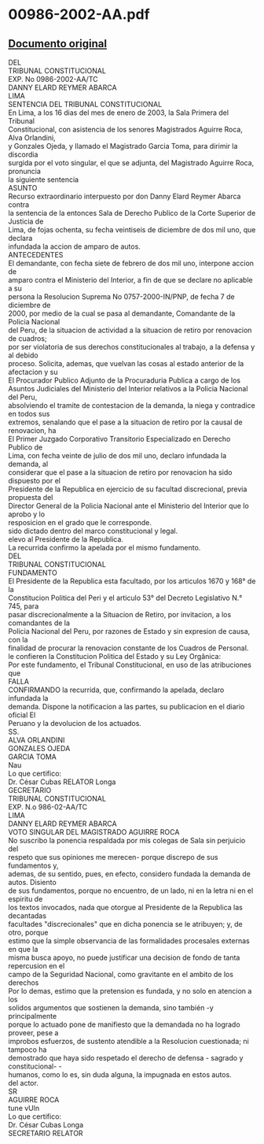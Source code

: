 
00986-2002-AA.pdf
=================
  
[Documento original](https://tc.gob.pe/jurisprudencia/2003/00986-2002-AA.pdf)  
---  
DEL  
TRIBUNAL CONSTITUCIONAL  
EXP. No 0986-2002-AA/TC  
DANNY ELARD REYMER ABARCA  
LIMA  
SENTENCIA DEL TRIBUNAL CONSTITUCIONAL  
En Lima, a los 16 dias del mes de enero de 2003, la Sala Primera del Tribunal  
Constitucional, con asistencia de los senores Magistrados Aguirre Roca, Alva Orlandini,  
y Gonzales Ojeda, y llamado el Magistrado Garcia Toma, para dirimir la discordia  
surgida por el voto singular, el que se adjunta, del Magistrado Aguirre Roca, pronuncia  
la siguiente sentencia  
ASUNTO  
Recurso extraordinario interpuesto por don Danny Elard Reymer Abarca contra  
la sentencia de la entonces Sala de Derecho Publico de la Corte Superior de Justicia de  
Lima, de fojas ochenta, su fecha veintiseis de diciembre de dos mil uno, que declara  
infundada la accion de amparo de autos.  
ANTECEDENTES  
El demandante, con fecha siete de febrero de dos mil uno, interpone accion de  
amparo contra el Ministerio del Interior, a fin de que se declare no aplicable a su  
persona la Resolucion Suprema No 0757-2000-IN/PNP, de fecha 7 de diciembre de  
2000, por medio de la cual se pasa al demandante, Comandante de la Policia Nacional  
del Peru, de la situacion de actividad a la situacion de retiro por renovacion de cuadros;  
por ser violatoria de sus derechos constitucionales al trabajo, a la defensa y al debido  
proceso. Solicita, ademas, que vuelvan las cosas al estado anterior de la afectacion y su  
El Procurador Publico Adjunto de la Procuraduria Publica a cargo de los  
Asuntos Judiciales del Ministerio del Interior relativos a la Policia Nacional del Peru,  
absolviendo el tramite de contestacion de la demanda, la niega y contradice en todos sus  
extremos, senalando que el pase a la situacion de retiro por la causal de renovacion, ha  
El Primer Juzgado Corporativo Transitorio Especializado en Derecho Publico de  
Lima, con fecha veinte de julio de dos mil uno, declaro infundada la demanda, al  
considerar que el pase a la situacion de retiro por renovacion ha sido dispuesto por el  
Presidente de la Republica en ejercicio de su facultad discrecional, previa propuesta del  
Director General de la Policia Nacional ante el Ministerio del Interior que lo aprobo y lo  
resposicion en el grado que le corresponde.  
sido dictado dentro del marco constitucional y legal.  
elevo al Presidente de la Republica.  
La recurrida confirmo la apelada por el mismo fundamento.  
DEL  
TRIBUNAL CONSTITUCIONAL  
FUNDAMENTO  
El Presidente de la Republica esta facultado, por los articulos 1670 y 168° de la  
Constitucion Politica del Peri y el articulo 53° del Decreto Legislativo N.° 745, para  
pasar discrecionalmente a la Situacion de Retiro, por invitacion, a los comandantes de la  
Policia Nacional del Peru, por razones de Estado y sin expresion de causa, con la  
finalidad de procurar la renovacion constante de los Cuadros de Personal.  
le confieren la Constitucion Politica del Estado y su Ley Orgânica:  
Por este fundamento, el Tribunal Constitucional, en uso de las atribuciones que  
FALLA  
CONFIRMANDO la recurrida, que, confirmando la apelada, declaro infundada la  
demanda. Dispone la notificacion a las partes, su publicacion en el diario oficial El  
Peruano y la devolucion de los actuados.  
SS.  
ALVA ORLANDINI  
GONZALES OJEDA  
GARCIA TOMA  
Nau  
Lo que certifico:  
Dr. César Cubas RELATOR Longa  
GECRETARIO  
TRIBUNAL CONSTITUCIONAL  
EXP. N.o 986-02-AA/TC  
LIMA  
DANNY ELARD REYMER ABARCA  
VOTO SINGULAR DEL MAGISTRADO AGUIRRE ROCA  
No suscribo la ponencia respaldada por mis colegas de Sala sin perjuicio del  
respeto que sus opiniones me merecen- porque discrepo de sus fundamentos y,  
ademas, de su sentido, pues, en efecto, considero fundada la demanda de autos. Disiento  
de sus fundamentos, porque no encuentro, de un lado, ni en la letra ni en el espiritu de  
los textos invocados, nada que otorgue al Presidente de la Republica las decantadas  
facultades "discrecionales" que en dicha ponencia se le atribuyen; y, de otro, porque  
estimo que la simple observancia de las formalidades procesales externas en que la  
misma busca apoyo, no puede justificar una decision de fondo de tanta repercusion en el  
campo de la Seguridad Nacional, como gravitante en el ambito de los derechos  
Por lo demas, estimo que la pretension es fundada, y no solo en atencion a los  
solidos argumentos que sostienen la demanda, sino también -y principalmente  
porque lo actuado pone de manifiesto que la demandada no ha logrado proveer, pese a  
improbos esfuerzos, de sustento atendible a la Resolucion cuestionada; ni tampoco ha  
demostrado que haya sido respetado el derecho de defensa - sagrado y constitucional- -  
humanos, como lo es, sin duda alguna, la impugnada en estos autos.  
del actor.  
SR  
AGUIRRE ROCA  
tune vUln  
Lo que certifico:  
Dr. César Cubas Longa  
SECRETARIO RELATOR